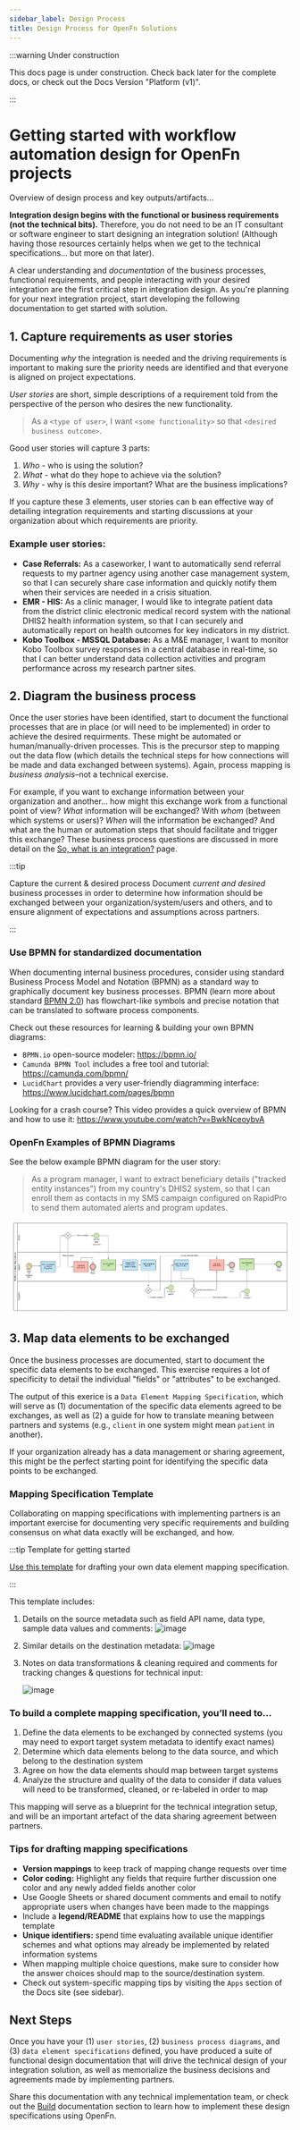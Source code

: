 ```yaml
---
sidebar_label: Design Process
title: Design Process for OpenFn Solutions
---
```

:::warning Under construction

This docs page is under construction. Check back later for the complete docs, or check out the Docs Version "Platform (v1)". 

:::

# Getting started with workflow automation design for OpenFn projects
Overview of design process and key outputs/artifacts...

**Integration design begins with the functional or business requirements (not
the technical bits).** Therefore, you do not need to be an IT consultant or
software engineer to start designing an integration solution! (Although having
those resources certainly helps when we get to the technical specifications...
but more on that later).

A clear understanding and _documentation_ of the business processes, functional
requirements, and people interacting with your desired integration are the first
critical step in integration design. As you're planning for your next
integration project, start developing the following documentation to get started
with solution.

## 1. Capture requirements as user stories

Documenting _why_ the integration is needed and the driving requirements is
important to making sure the priority needs are identified and that everyone is
aligned on project expectations.

_User stories_ are short, simple descriptions of a requirement told from the
perspective of the person who desires the new functionality.

> As a `<type of user>`, I want `<some functionality>` so that
> `<desired business outcome>`.

Good user stories will capture 3 parts:

1. _Who_ - who is using the solution?
2. _What_ - what do they hope to achieve via the solution?
3. _Why_ - why is this desire important? What are the business implications?

If you capture these 3 elements, user stories can b ean effective way of
detailing integration requirements and starting discussions at your organization
about which requirements are priority.

### Example user stories:

- **Case Referrals:** As a caseworker, I want to automatically send referral
  requests to my partner agency using another case management system, so that I
  can securely share case information and quickly notify them when their
  services are needed in a crisis situation.
- **EMR - HIS:** As a clinic manager, I would like to integrate patient data
  from the district clinic electronic medical record system with the national
  DHIS2 health information system, so that I can securely and automatically
  report on health outcomes for key indicators in my district.
- **Kobo Toolbox - MSSQL Database:** As a M&E manager, I want to monitor Kobo
  Toolbox survey responses in a central database in real-time, so that I can
  better understand data collection activities and program performance across my
  research partner sites.

## 2. Diagram the business process

Once the user stories have been identified, start to document the functional
processes that are in place (or will need to be implemented) in order to achieve
the desired requirments. These might be automated or human/manually-driven
processes. This is the precursor step to mapping out the data flow (which
details the technical steps for how connections will be made and data exchanged
between systems). Again, process mapping is _business analysis_–not a technical
exercise.

For example, if you want to exchange information between your organization and
another... how might this exchange work from a functional point of view? _What_
information will be exchanged? With _whom_ (between which systems or users)?
_When_ will the information be exchanged? And what are the human or automation
steps that should facilitate and trigger this exchange? These business process
questions are discussed in more detail on the
[So, what is an integration?](/documentation/tutorials/tutorial/)
page.

:::tip

Capture the current & desired process Document _current and desired_ business
processes in order to determine how information should be exchanged between your
organization/system/users and others, and to ensure alignment of expectations
and assumptions across partners.

:::

### Use BPMN for standardized documentation

When documenting internal business procedures, consider using standard Business
Process Model and Notation (BPMN) as a standard way to graphically document key
business processes. BPMN (learn more about standard
[BPMN 2.0](https://www.omg.org/spec/BPMN/2.0/)) has flowchart-like symbols and
precise notation that can be translated to software process components.

Check out these resources for learning & building your own BPMN diagrams:

- `BPMN.io` open-source modeler: https://bpmn.io/
- `Camunda BPMN Tool` includes a free tool and tutorial:
  https://camunda.com/bpmn/
- `LucidChart` provides a very user-friendly diagramming interface:
  https://www.lucidchart.com/pages/bpmn

Looking for a crash course? This video provides a quick overview of BPMN and how
to use it: https://www.youtube.com/watch?v=BwkNceoybvA

### OpenFn Examples of BPMN Diagrams

See the below example BPMN diagram for the user story:

> As a program manager, I want to extract beneficiary details ("tracked entity
> instances") from my country's DHIS2 system, so that I can enroll them as
> contacts in my SMS campaign configured on RapidPro to send them automated
> alerts and program updates.

<img src="/img/sample-bpmn.webp" url />

## 3. Map data elements to be exchanged

Once the business processes are documented, start to document the specific data
elements to be exchanged. This exercise requires a lot of specificity to detail
the individual "fields" or "attributes" to be exchanged.

The output of this exerice is a `Data Element Mapping Specification`, which will
serve as (1) documentation of the specific data elements agreed to be exchanges,
as well as (2) a guide for how to translate meaning between partners and systems
(e.g., `client` in one system might mean `patient` in another).

If your organization already has a data management or sharing agreement, this
might be the perfect starting point for identifying the specific data points to
be exchanged.

### Mapping Specification Template

Collaborating on mapping specifications with implementing partners is an
important exercise for documenting very specific requirements and building
consensus on what data exactly will be exchanged, and how.

:::tip Template for getting started

[Use this template](https://docs.google.com/spreadsheets/d/1IqTIgOzyOztEevXbgY_4uE8Y8tiHXufZXx-IyJZase0/edit?usp=sharing)
for drafting your own data element mapping specification.

:::

This template includes:

1. Details on the source metadata such as field API name, data type, sample data
   values and comments:
   ![image](https://user-images.githubusercontent.com/80456839/130796010-fe900c03-1bff-40c0-9263-c29e22d9191f.png)
2. Similar details on the destination metadata:
   ![image](https://user-images.githubusercontent.com/80456839/130796087-67b0359d-207a-4169-aa88-6609572b2561.png)
3. Notes on data transformations & cleaning required and comments for tracking
   changes & questions for technical input:

   ![image](https://user-images.githubusercontent.com/80456839/130796170-2e29a997-9b41-44f7-ac60-79375d096cc9.png)

### To build a complete mapping specification, you’ll need to...

1. Define the data elements to be exchanged by connected systems (you may need
   to export target system metadata to identify exact names)
2. Determine which data elements belong to the data source, and which belong to
   the destination system
3. Agree on how the data elements should map between target systems
4. Analyze the structure and quality of the data to consider if data values will
   need to be transformed, cleaned, or re-labeled in order to map

This mapping will serve as a blueprint for the technical integration setup, and
will be an important artefact of the data sharing agreement between partners.

### Tips for drafting mapping specifications

- **Version mappings** to keep track of mapping change requests over time
- **Color coding:** Highlight any fields that require further discussion one
  color and any newly added fields another color
- Use Google Sheets or shared document comments and email to notify appropriate
  users when changes have been made to the mappings
- Include a **legend/README** that explains how to use the mappings template
- **Unique identifiers:** spend time evaluating available unique identifier
  schemes and what options may already be implemented by related information
  systems
- When mapping multiple choice questions, make sure to consider how the answer
  choices should map to the source/destination system.
- Check out system-specific mapping tips by visiting the `Apps` section of the
  Docs site (see sidebar).

## Next Steps

Once you have your (1) `user stories`, (2) `business process diagrams`, and (3)
`data element specifications` defined, you have produced a suite of functional
design documentation that will drive the technical design of your integration
solution, as well as memorialize the business decisions and agreements made by
implementing partners.

Share this documentation with any technical implementation team, or check out
the [Build](/documentation/build/workflows) documentation section to learn how to
implement these design specifications using OpenFn.